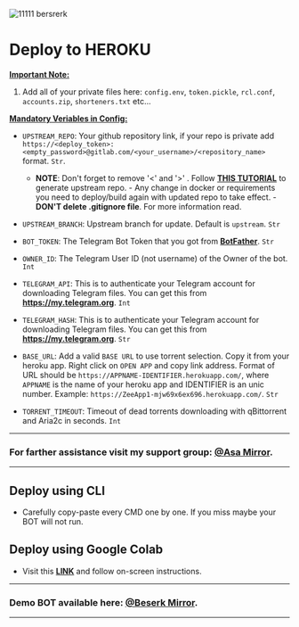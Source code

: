 ![11111 bersrerk](https://github.com/user-attachments/assets/b077fb2b-9e74-433d-b5a9-69ff2deb0370)

# Deploy to HEROKU

**<u>Important Note:</u>**
1. Add all of your private files here: `config.env`, `token.pickle`, `rcl.conf`, `accounts.zip`, `shorteners.txt` etc...

**<u>Mandatory Veriables in Config:</u>**

- `UPSTREAM_REPO`: Your github repository link, if your repo is private add `https://<deploy_token>:<empty_password>@gitlab.com/<your_username>/<repository_name>
` format. `Str`.
  - **NOTE**: Don't forget to remove '<' and '>' . Follow [**THIS TUTORIAL**](https://graph.org/GitLab-Upstream-Tutorial-06-02) to generate upstream repo. 
              - Any change in docker or requirements you need to deploy/build again with updated repo to take effect. 
              - **DON'T delete .gitignore file**. For more information read.
- `UPSTREAM_BRANCH`: Upstream branch for update. Default is `upstream`. `Str`

- `BOT_TOKEN`: The Telegram Bot Token that you got from [**BotFather**](https://t.me/BotFather). `Str`
- `OWNER_ID`: The Telegram User ID (not username) of the Owner of the bot. `Int`
- `TELEGRAM_API`: This is to authenticate your Telegram account for downloading Telegram files. You can get this from **<https://my.telegram.org>**. `Int`
- `TELEGRAM_HASH`: This is to authenticate your Telegram account for downloading Telegram files. You can get this from **<https://my.telegram.org>**. `Str`

- `BASE_URL`: Add a valid `BASE URL` to use torrent selection. Copy it from your heroku app. Right click on `OPEN APP` and copy link address. Format of URL should be `https://APPNAME-IDENTIFIER.herokuapp.com/`, where `APPNAME` is the name of your heroku app and IDENTIFIER is an unic number. Example: `https://ZeeApp1-mjw69x6ex696.herokuapp.com/`. `Str`
- `TORRENT_TIMEOUT`: Timeout of dead torrents downloading with qBittorrent and Aria2c in seconds. `Int`

---
### For farther assistance visit my support group: [**@Asa Mirror**](https://t.me/ASA_MIKATA1).
---

## Deploy using CLI

- Carefully copy-paste every CMD one by one. If you miss maybe your BOT will not run.

## Deploy using Google Colab

- Visit this [**LINK**](https://shorturl.at/pCLN5) and follow on-screen instructions.

---
### Demo BOT available here: [**@Beserk Mirror**](https://t.me/ZeninToji_bot).
---
